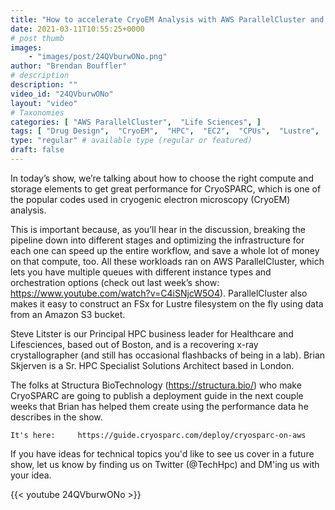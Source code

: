 ```yaml
---
title: "How to accelerate CryoEM Analysis with AWS ParallelCluster and FSx for Lustre"
date: 2021-03-11T10:55:25+0000
# post thumb
images:
    - "images/post/24QVburwONo.png"
author: "Brendan Bouffler"
# description
description: ""
video_id: "24QVburwONo"
layout: "video"
# Taxonomies
categories: [ "AWS ParallelCluster",  "Life Sciences", ]
tags: [ "Drug Design",  "CryoEM",  "HPC",  "EC2",  "CPUs",  "Lustre",  "ParallelCluster",  "GPUs",  "Storage",  "Schedulers",  "High Performance Computing",  "techshorts", ]
type: "regular" # available type (regular or featured)
draft: false
---
```


In today’s show, we’re talking about how to choose the right compute and storage elements to get great performance for CryoSPARC, which is one of the popular codes used in cryogenic electron microscopy (CryoEM) analysis.

This is important because, as you’ll hear in the discussion, breaking the pipeline down into different stages and optimizing the infrastructure for each one can speed up the entire workflow, and save a whole lot of money on that compute, too. All these workloads ran on AWS ParallelCluster, which lets you have multiple queues with different instance types and orchestration options (check out last week’s show: https://www.youtube.com/watch?v=C4iSNjcW5O4). ParallelCluster also makes it easy to construct an FSx for Lustre filesystem on the fly using data from an Amazon S3 bucket.

Steve Litster is our Principal HPC business leader for Healthcare and Lifesciences, based out of Boston, and is a recovering x-ray crystallographer (and still has occasional flashbacks of being in a lab). Brian Skjerven is a Sr. HPC Specialist Solutions Architect based in London.

The folks at Structura BioTechnology (https://structura.bio/) who make CryoSPARC are going to publish a deployment guide in the next couple weeks that Brian has helped them create using the performance data he describes in the show.

    It's here:     https://guide.cryosparc.com/deploy/cryosparc-on-aws

If you have ideas for technical topics you'd like to see us cover in a future show, let us know by finding us on Twitter (@TechHpc) and DM'ing us with your idea.

{{< youtube 24QVburwONo >}}
